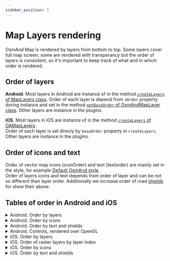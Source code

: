 ```yaml
---
sidebar_position: 5
---
```


# Map Layers rendering

OsmAnd Map is rendered by layers from bottom to top. Some layers cover full map screen, some are rendered with transperancy but the order of layers is consistent, so it's important to keep track of what and in which order is rendered.


## Order of layers

**Android**. Most layers in Android are instance of in the method [`createLayers` of MapLayers class](https://github.com/osmandapp/OsmAnd/blob/c87a2e70df7759c5116b1f133ad38065d0dc4dfa/OsmAnd/src/net/osmand/plus/views/MapLayers.java#L121).
Order of each layer is depend from `zOrder` property during instance and set in the method [`getBaseOrder` of OsmAndMapLayer class](https://github.com/osmandapp/OsmAnd/blob/c87a2e70df7759c5116b1f133ad38065d0dc4dfa/OsmAnd/src/net/osmand/plus/views/layers/base/OsmandMapLayer.java#L95).
Other layers are instance in the plugins.

**iOS**. Most layers in iOS are instance of in the method [`createLayers` of OAMapLayers](https://github.com/osmandapp/OsmAnd-iOS/blob/c03cc60d4301c743573ac50dfc0026522c08a66c/Sources/Controllers/Map/Layers/OAMapLayers.mm#L36).  
Order of each layer is set direcly by `baseOrder` property in `createLayers`.
Other layers are instance in the plugins.


## Order of icons and text

Order of vector map icons (iconOrder) and text (textorder) are mainly set in the style, for example [Default OsmAnd style](https://github.com/osmandapp/OsmAnd-resources/blob/master/rendering_styles/default.render.xml#L5154).  
Order of layers icons and text depends from order of layer and can be not so different than layer order.
Additionally we increase order of road [shields](https://github.com/osmandapp/OsmAnd-core/blob/41388a1ea569c98af029a60db7ebe0db7aa34e50/src/Map/MapPrimitiviser_P.cpp#L2720) for show their above.

## Tables of order in Android and iOS 

<details><summary>Android. Order by layers</summary>  

| Layer                             | Order/Range | Description            |
| --------------------------------- | ----------: |----------------------- |
| MapTileLayer (underlay)           | -50 000     | Rasnter tiles underlay |
| **MapVectorLayer**                |       0     | Base for vector tiles  |
| MapTileLayer (main layer)         |   5 000     | Base for raster tiles  |
| MapTileLayer (overlay)            |  70 000     | Raster tiles overlay   |
| DownloadedRegionsLayer            |  50 000     | Show downloaded green regions|
| TerrainLayer                      |  60 000     | Base for raster tiles  |
| GPXLayer (lines)                  |  90 000     | Order for track lines  |
| RouteLayer                        |  100 000    | Navigation route       |
| PreviewRouteLineLayer             |  150 000    | Not used OpenGL        |
| OsmBugsLayer                      |  200 000    | OSM notes and fixme    |
| POIMapLayer                       |  300 000    | POI overlay            |
| Audio Video Layer                 |  350 000    |                        |
| OsmEditsLayer                     |  350 000    | Edit OSM plugin        |
| FavouritesLayer                   |  400 000    | Favorites overlay      |
| TransportStopsLayer               |  500 000    | Public transport       |
| MapTextLayer                      |  595 000    | Not used OpenGL        |
| PointNavigationLayer              |  700 000    | Navigation points      |
| MapMarkersLayer (lines)           |  729 999    | Each line -1           |
| ImpassableRoadsLayer              |  750 000    | Avoid roads            |
| RadiusRulerControlLayer           |  780 000    | Not used OpenGL        |
| DistanceRulerControlLayer (lines) |  790 000    | Not used OpenGL        |
| ContextMenuLayer                  |  800 000    |                        |
| PointLocationLayer                |  800 000    | My location layer      |
| MapInfoLayer                      |  900 000    |                        |
| MapillaryVectorLayer              |  1 000 000  | Mapillary points / lines|  

</details>

<details><summary> Android. Order by icons </summary>  

| Icon                          | Order/Range   | Description             |
| ----------------------------- | ------------: | ----------------------- |
| Icons - **VectorMapLayer**    |  1 - 255      | Vector map, iconOrder in style, 100 by default |
| GPX track start, finish       |  90 101       | GPXLayer                |
| GPX track waypoint            |  90 300       | GPXLayer                |
| GPX track chart icon          |  90 500       | GPXLayer                |
| GPX track selected icon       |  90 600       | GPXLayer                |
| OSM notes                     |  200 000      | OSM notes and fixme     |
| POI                           |  300 000      | POI overlay icons       |
| Audio Video notes             |  350 000      |                         |
| Favourites                    |  400 000      | Favorites overlay       |
| Transport stops               |  500 001      | Public transport        |
| My location                   |  600 000      | My location             |
| Navigation (start,via,end)    |  700 000      | Navigation points       |
| Navigation selected point     |  700 600      | Navigation points       |
| MapMarkersLayer (markers)     |  730 000      |                         |
| Avoid roads                   |  750 000      | ImpassableRoadsLayer    |

</details>

<details><summary> Android. Order by text and shields </summary>  

| Text / shield                 | Order/Range   | Description             |
| ----------------------------- | ------------: | ----------------------- |
| Text - **VectorMapLayer**     |  1 - 255      | Vector map texts, textOrder from style, 100 by default |
| GPXLayer (wpt text)           |  90 300       | Order waypoints text in GPX |
| Shields - **VectorMapLayer**  |  180 000 +    | Shields over roads, textOrder + 180 000 |
| POI (name)                    |  300 000      | POI overlay name        |
| MapMarkersLayer (text on line)|  730  000     |                         |
| DistanceRulerControlLayer (text) |   790 000  | Not used OpenGL         |
| Fixme                         | 1 000 000     | OSM fixme text          |

</details>


<details><summary> Android. Controls, rendered over OpenGL </summary>  

| Control                       | Order/Range   | Description             |
| ----------------------------- | ------------: | ----------------------- |
| MeasurementToolLayer          |  460 000      |                         |
| MapControlsLayer              |  1 100 000    |                         |
| MapQuickActionLayer           |  1 200 000    |                         |

</details>

<details><summary> iOS. Order by layers </summary>  

| Layer                        | Real order  | Description                   |
| ---------------------------- | ----------: |------------------------------ |
| OADownloadedRegionsLayer     | 10 000      | Show downloaded green regions |
| OAPOILayer                   | 90 000      | POI overlay                   |
| OAGPXLayer (lines)           | 100 000     | Order for track lines         |
| OAGPXRecLayer                | 110 000     |                       |
| OAPreviewRouteLineLayer      | 120 000     |                       |
| OATransportStopsLayer (lines)| 120 000     | Public transport      |
| OAOsmEditsLayer              | 120 000     | Edit OSM plugin       |
| OAOsmBugsLayer               | 120 000     | OSM notes and fixme   |
| OARouteLayer                 | 150 000     | Navigation route      |
| OAFavoritesLayer             | 160 000     | Favorites overlay     |
| OAMeasurementToolLayer       | 160 000     |                       |
| OARulerByTapControlLayer     | 170 000     |                       |
| OAMyPositionLayer            | 206 000     | My location           |
| OAImpassableRoadsLayer       | 206 000     | Avoid roads           |
| OADestinationsLayer          | 207 000     | Navigation points     |
| OARoutePointsLayer           | 209 000     | Navigation points     |
| OAContextMenuLayer           | 210 000     |                       |

</details>

<details><summary> iOS. Order of raster layers by layer index </summary>  

| Layer                        | Layer index | Description          |
| ---------------------------- | ----------: |--------------------- |
| OAUnderlayMapLayer	       | -5          |                      |
| OATerrainMapLayer	           | 4           |                      |
| OAOverlayMapLayer	           | 5           |                      |
| OAMapillaryLayer	           | 10          |                      |
| OAWeatherRasterLayer	       | 20          |                      |
| OAWeatherRasterLayer	       | 25          |                      |
| OAWeatherContourLayer	       | 30          |                      |

</details>

<details><summary> iOS. Order by icons </summary>  

| Icon                          | Order/Range   | Description                                   |
| ----------------------------- | ------------: | --------------------------------------------- |
| Icons                         |  1 - 255      | Vector map, iconOrder in style, 100 by default|
| POI                           |  90 000       | POI overlay icons                             |
| GPX waypoint                  |  100 003      | OAGPXLayer                                    |
| GPX track start, finish       |  120 000      | OAGPXLayer                                    |
| OSM notes                     |  120 000      | OSM notes and fixme (OAOsmBugsLayer)          |
| OSM edits                     |  120 000      | Edit OSM plugin                               |
| Transport stops               |  121 000      | Public transport                              |
| Favourites                    |  160 000      | Favorites overlay icons                       |
| Avoid roads                   |  205 998      | Avoid roads (OAImpassableRoadsLayer)          |
| My location                   |  206 001      | My location                                   |
| Navigation (start,via)        |  206 998      | Navigation points (OARoutePointsLayer)        |
| Navigation (end)              |  207 000      | Navigation end point (OADestinationsLayer)    |
| Map markers                   |  207 000      | Map markers (OADestinationsLayer)             |
| Navigation route, points      |  207 015      | (OARouteLayer)                                |
| Navigation route, my location |  207 025      | (OARouteLayer)                                |
| Navigation route, arrows      |  208 000      | (OARouteLayer)                                |

</details>

<details><summary> iOS. Order by text and shields </summary>  

| Text / shield                 | Order/Range   | Description                                   |
| ----------------------------- | ------------: | --------------------------------------------- |
| Text - **VectorMapLayer**     |  1 - 255      | Vector map texts, textOrder from style, 100 by default |
| POI (name)                    |  90 000       | POI overlay name                              |
| GPX waipoint                  |  100 000      | GPX track waypoint text                       |
| Fixme                         |  120 000      | OSM fixme text                                |
| OARulerByTapControlLayer (text) |   170 000   |                                               |
| Shields                       |  180 000 +    | Shields over roads, textOrder + 180 000       |
| Map markers (text on line)    |  207  000     |                                               |

</details>



